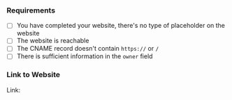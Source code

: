 <!--

⚠ To make our job easier, please spend time reviewing your application before submitting it.

🗒 Describe in two words how you plan to use the domain.

-->

### Requirements

<!-- 🏁 Verify each item and check them ([x]) only when it is done -->

- [ ] You have completed your website, there's no type of placeholder on the website
- [ ] The website is reachable
- [ ] The CNAME record doesn't contain `https://` or `/` <!-- This is not required if you are not using a CNAME record -->
- [ ] There is sufficient information in the `owner` field

### Link to Website

Link: <!-- 🌍 Please provide a link to your website here -->
